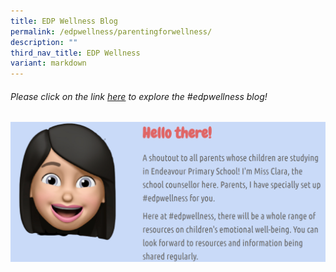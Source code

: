 ```yaml
---
title: EDP Wellness Blog
permalink: /edpwellness/parentingforwellness/
description: ""
third_nav_title: EDP Wellness
variant: markdown
---
```

###### Please click on the link [here](https://sites.google.com/moe.edu.sg/edpwellness/emotions-management) to explore the #edpwellness blog!

![](/images/edpwellness.png)